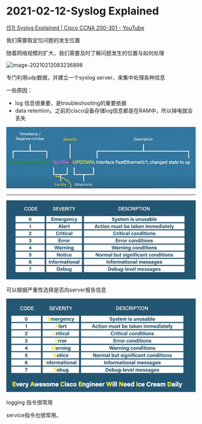 # 2021-02-12-Syslog Explained

[(51) Syslog Explained | Cisco CCNA 200-301 - YouTube](https://www.youtube.com/watch?v=BMVHHX02T4Q&list=PLF1hDMPPRqGxpYdo0ctaa7MxfOi9vjs1u&index=23)

我们需要取定位问题的发生位置

随着网络规模的扩大，我们需要及时了解问题发生的位置与如何处理

![image-20210212083236898](C:%5CUsers%5CChris%5CAppData%5CRoaming%5CTypora%5Ctypora-user-images%5Cimage-20210212083236898.png)

专门利用udp数据，并建立一个syslog server，来集中处理各种信息

一些原因：

- log 信息很重要，是troubleshooting的重要依据
- data retention。之前的cisco设备存储log信息都是在RAM中，所以掉电就会丢失

![image-20210212083626139](2021-02-12-Syslog%20Explained.assets/image-20210212083626139.png)

---

![image-20210212083737241](2021-02-12-Syslog%20Explained.assets/image-20210212083737241.png)

可以根据严重性选择是否向server报告信息

![image-20210212083825796](2021-02-12-Syslog%20Explained.assets/image-20210212083825796.png)

logging 指令很常用

service指令也很常用。

